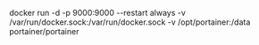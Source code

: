 docker run -d -p 9000:9000 --restart always -v /var/run/docker.sock:/var/run/docker.sock -v /opt/portainer:/data portainer/portainer
